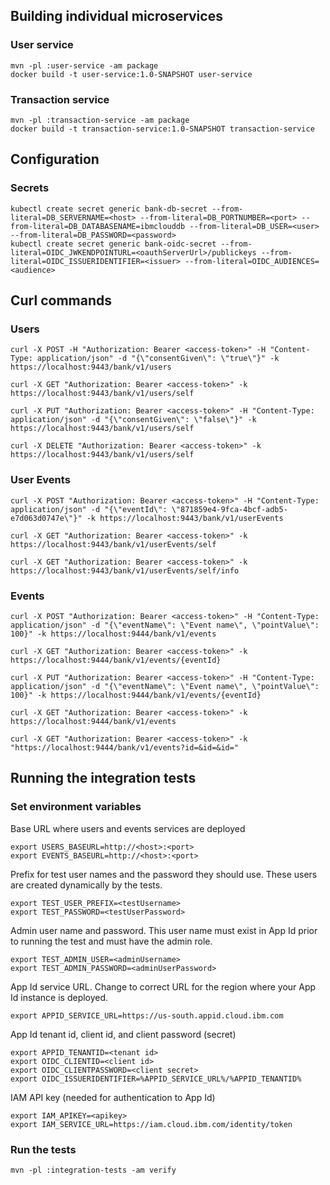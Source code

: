 
## Building individual microservices

### User service

```
mvn -pl :user-service -am package
docker build -t user-service:1.0-SNAPSHOT user-service
```

### Transaction service
```
mvn -pl :transaction-service -am package
docker build -t transaction-service:1.0-SNAPSHOT transaction-service
```


## Configuration

### Secrets

```
kubectl create secret generic bank-db-secret --from-literal=DB_SERVERNAME=<host> --from-literal=DB_PORTNUMBER=<port> --from-literal=DB_DATABASENAME=ibmclouddb --from-literal=DB_USER=<user> --from-literal=DB_PASSWORD=<password>
kubectl create secret generic bank-oidc-secret --from-literal=OIDC_JWKENDPOINTURL=<oauthServerUrl>/publickeys --from-literal=OIDC_ISSUERIDENTIFIER=<issuer> --from-literal=OIDC_AUDIENCES=<audience>
```


## Curl commands

### Users

```
curl -X POST -H "Authorization: Bearer <access-token>" -H "Content-Type: application/json" -d "{\"consentGiven\": \"true\"}" -k https://localhost:9443/bank/v1/users

curl -X GET "Authorization: Bearer <access-token>" -k https://localhost:9443/bank/v1/users/self

curl -X PUT "Authorization: Bearer <access-token>" -H "Content-Type: application/json" -d "{\"consentGiven\": \"false\"}" -k https://localhost:9443/bank/v1/users/self

curl -X DELETE "Authorization: Bearer <access-token>" -k https://localhost:9443/bank/v1/users/self
```


### User Events

```
curl -X POST "Authorization: Bearer <access-token>" -H "Content-Type: application/json" -d "{\"eventId\": \"871859e4-9fca-4bcf-adb5-e7d063d0747e\"}" -k https://localhost:9443/bank/v1/userEvents

curl -X GET "Authorization: Bearer <access-token>" -k https://localhost:9443/bank/v1/userEvents/self

curl -X GET "Authorization: Bearer <access-token>" -k https://localhost:9443/bank/v1/userEvents/self/info
```


### Events

```
curl -X POST "Authorization: Bearer <access-token>" -H "Content-Type: application/json" -d "{\"eventName\": \"Event name\", \"pointValue\": 100}" -k https://localhost:9444/bank/v1/events

curl -X GET "Authorization: Bearer <access-token>" -k https://localhost:9444/bank/v1/events/{eventId}

curl -X PUT "Authorization: Bearer <access-token>" -H "Content-Type: application/json" -d "{\"eventName\": \"Event name\", \"pointValue\": 100}" -k https://localhost:9444/bank/v1/events/{eventId}

curl -X GET "Authorization: Bearer <access-token>" -k https://localhost:9444/bank/v1/events

curl -X GET "Authorization: Bearer <access-token>" -k "https://localhost:9444/bank/v1/events?id=&id=&id="

```

## Running the integration tests

### Set environment variables

Base URL where users and events services are deployed
```
export USERS_BASEURL=http://<host>:<port>
export EVENTS_BASEURL=http://<host>:<port>
```

Prefix for test user names and the password they should use.  These users are created dynamically by the tests.
```
export TEST_USER_PREFIX=<testUsername>
export TEST_PASSWORD=<testUserPassword>
```

Admin user name and password.  This user name must exist in App Id prior to running the test and must have the admin role.
```
export TEST_ADMIN_USER=<adminUsername>
export TEST_ADMIN_PASSWORD=<adminUserPassword>
```

App Id service URL.  Change to correct URL for the region where your App Id instance is deployed.
```
export APPID_SERVICE_URL=https://us-south.appid.cloud.ibm.com
```

App Id tenant id, client id, and client password (secret)
```
export APPID_TENANTID=<tenant id>
export OIDC_CLIENTID=<client id>
export OIDC_CLIENTPASSWORD=<client secret>
export OIDC_ISSUERIDENTIFIER=%APPID_SERVICE_URL%/%APPID_TENANTID%
```

IAM API key (needed for authentication to App Id)
```
export IAM_APIKEY=<apikey>
export IAM_SERVICE_URL=https://iam.cloud.ibm.com/identity/token
```


### Run the tests

```
mvn -pl :integration-tests -am verify
```